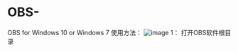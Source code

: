 # OBS-
OBS for Windows 10 or Windows 7
使用方法：
![image](https://user-images.githubusercontent.com/96828023/180638114-d6c7d727-f51e-4167-829b-cac8b21325d7.png)
1： 打开OBS软件根目录
